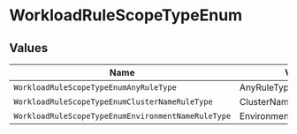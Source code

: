 # WorkloadRuleScopeTypeEnum


## Values

| Name                                               | Value                                              |
| -------------------------------------------------- | -------------------------------------------------- |
| `WorkloadRuleScopeTypeEnumAnyRuleType`             | AnyRuleType                                        |
| `WorkloadRuleScopeTypeEnumClusterNameRuleType`     | ClusterNameRuleType                                |
| `WorkloadRuleScopeTypeEnumEnvironmentNameRuleType` | EnvironmentNameRuleType                            |